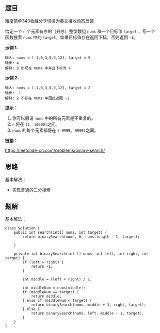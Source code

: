 ## 题目

难度简单340收藏分享切换为英文接收动态反馈

给定一个 `n` 个元素有序的（升序）整型数组 `nums` 和一个目标值 `target` ，写一个函数搜索 `nums` 中的 `target`，如果目标值存在返回下标，否则返回 `-1`。


**示例 1:**

```
输入: nums = [-1,0,3,5,9,12], target = 9
输出: 4
解释: 9 出现在 nums 中并且下标为 4
```

**示例 2:**

```
输入: nums = [-1,0,3,5,9,12], target = 2
输出: -1
解释: 2 不存在 nums 中因此返回 -1
```

 

**提示：**

1. 你可以假设 `nums` 中的所有元素是不重复的。
2. `n` 将在 `[1, 10000]`之间。
3. `nums` 的每个元素都将在 `[-9999, 9999]`之间。

**链接：**

https://leetcode-cn.com/problems/binary-search/

## 思路

基本解法：

* 实现普通的二分搜索

## 题解

基本解法：


    class Solution {
        public int search(int[] nums, int target) {
            return binarySearch(nums, 0, nums.length - 1, target);
    
        }
    
        private int binarySearch(int [] nums, int left, int right, int target) {
            if (left > right) {
                return -1;
            }
    
            int middle = (left + right) / 2;
    
            int middleNum = nums[middle];
            if (middleNum == target) {
                return middle;
            } else if (middleNum < target) {
                return binarySearch(nums, middle + 1, right, target);
            } else {
                return binarySearch(nums, left, middle - 1, target);
            }
        }
    }